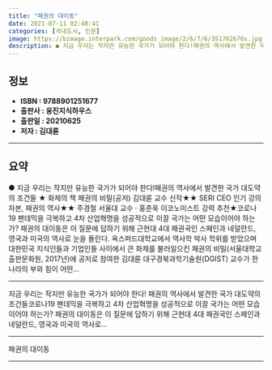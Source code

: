 ```yaml
---
title: "패권의 대이동"
date: 2021-07-11 02:48:41
categories: [국내도서, 인문]
image: https://bimage.interpark.com/goods_image/2/6/7/6/351762676s.jpg
description: ● 지금 우리는 작지만 유능한 국가가 되어야 한다!패권의 역사에서 발견한 국가 대도약의 조건들 ★ 화제의 책 패권의 비밀(공저) 김대륜 교수 신작★★ SERI CEO 인기 강의 자본, 패권의 역사★★ 주경철 서울대 교수 · 홍춘욱 이코노미스트 강력 추천★코로나19 팬데믹을 극복하고 4
---
```


## **정보**

- **ISBN : 9788901251677**
- **출판사 : 웅진지식하우스**
- **출판일 : 20210625**
- **저자 : 김대륜**

------



## **요약**

●  지금 우리는 작지만 유능한 국가가 되어야 한다!패권의 역사에서 발견한 국가 대도약의 조건들 ★ 화제의 책 패권의 비밀(공저) 김대륜 교수 신작★★ SERI CEO 인기 강의 자본, 패권의 역사★★ 주경철 서울대 교수 · 홍춘욱 이코노미스트 강력 추천★코로나19 팬데믹을 극복하고 4차 산업혁명을 성공적으로 이끌 국가는 어떤 모습이어야 하는가? 패권의 대이동은 이 질문에 답하기 위해 근현대 4대 패권국인 스페인과 네덜란드, 영국과 미국의 역사로 눈을 돌린다. 옥스퍼드대학교에서 역사학 박사 학위를 받았으며 대한민국 지식인들과 기업인들 사이에서 큰 화제를 불러일으킨 패권의 비밀(서울대학교출판문화원, 2017년)에 공저로 참여한 김대륜 대구경북과학기술원(DGIST) 교수가 한 나라의 부와 힘이 어떤...

------

지금 우리는 작지만 유능한 국가가 되어야 한다!
패권의 역사에서 발견한 국가 대도약의 조건들코로나19 팬데믹을 극복하고 4차 산업혁명을 성공적으로 이끌 국가는 어떤 모습이어야 하는가? 패권의 대이동은 이 질문에 답하기 위해 근현대 4대 패권국인 스페인과 네덜란드, 영국과 미국의 역사로... 

------


패권의 대이동 

------


